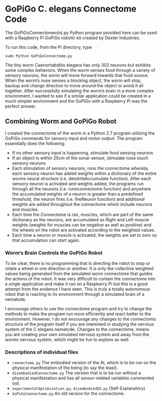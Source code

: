 # GoPiGo C. elegans Connectome Code

The GoPiGoConnectomev(n).py Python program provided here can be used with a Raspberry Pi GoPiGo robotic kit created by Dexter Industries.

To run this code, from the Pi directory, type 
```
sudo Python GoPiGoConnectome.py
```

The tiny worm Caenorhabditis elegans has only 302 neurons but exhibits some complex behaviors. When the worm senses food through a variety of sensory neurons, the worm will move forward towards that food source. When the worm’s nose senses a blocking object, the worm will stop, backup and change direction to move around the object or avoid it all together. After successfully simulating the worm’s brain in a more complex environment, I wanted to see if a similar application could be created in a much simpler environment and the GoPiGo with a Raspberry Pi was the perfect answer. 

## Combining Worm and GoPiGo Robot

I created the connectome of the worm in a Python 2.7 program utilizing the GoPiGo commands for sensory input and motor output. The program essentially does the following:

 * If no other sensory input is happening, stimulate food sensing neurons
 * If an object is within 25cm of the sonar sensor, stimulate nose touch sensory neurons
 * Each stimulation of sensory neurons, runs the connectome whereby each sensory neuron has added weights within a dictionary of the entire worms neural structure (i.e. dendriteAccumulate function). After each sensory neuron is activated and weights added, the programs run through all the neurons (i.e. runnconnectome function) and anywhere the accumulated weights of a neuron is greater than a predefined threshold, the neuron fires (i.e. fireNeuron function) and additional weights are added throughout the connectome which include neurons and muscles. 
 * Each time the Connectome is ran, muscles, which are part of the same dictionary as the neurons, are accumulated as Right and Left muscle weights (weights for muscles can be negative as well as positive) and the wheels on the robot are activated according to the weighted values. 
 * Each time a neuron or muscle is activated, the weights are set to zero so that accumulation can start again. 

### Worm’s Brain Controls the GoPiGo Robot

To be clear, there is no programming that is directing the robot to stop or rotate a wheel in one direction or another. It is only the collective weighted values being generated from the simulated worm connectome that guides the actions of the robot. It was very difficult to contain the connectome into a single application and make it run on a Raspberry Pi but this is a good attempt from the evidence I have seen. This is truly a totally autonomous robot that is reacting to its environment through a simulated brain of a nematode. 

I encourage others to use the connectome program and try to change the methods to make the program run more efficiently and react better to the environment. However, I do not encourage any changes to the connectomic structure of the program itself if you are interested in studying the nervous system of the C elegans nematode. Changes to the connectome, means you are creating your own simulated nervous system and away from the worms nervous system, which might be fun to explore as well. 

### Descriptions of individual files

* `connectome.py`
The embodied version of the AI, which is to be run on the physical manifestation of the being (to say the least).
* `disembodiedConnectome.py`
The version that is to be run without a physical manifestation and has all sensor-related variables commented out.
* `experimentalOptimization.py`, `disembodiedEO.py`
(Self-Explanatory)
* `GoPiGoConnectome.py`
An old version for the connectome.

